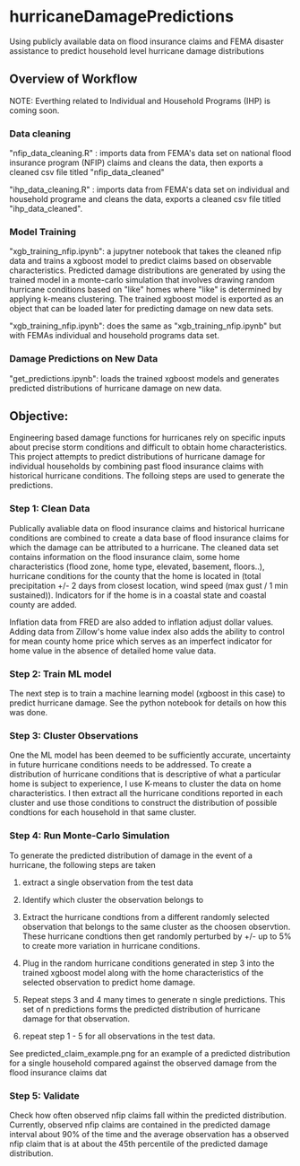 # hurricaneDamagePredictions
Using publicly available data on flood insurance claims and FEMA disaster assistance to predict household level hurricane damage distributions

## Overview of Workflow
NOTE: Everthing related to Individual and Household Programs (IHP) is coming soon.

### Data cleaning
"nfip_data_cleaning.R" : imports data from FEMA's data set on national flood insurance program (NFIP) claims and cleans the data, then exports a cleaned csv file titled "nfip_data_cleaned"

"ihp_data_cleaning.R" : imports data from FEMA's data set on individual and household programe and cleans the data, exports a cleaned csv file titled "ihp_data_cleaned". 

### Model Training
"xgb_training_nfip.ipynb": a jupytner notebook that takes the cleaned nfip data and trains a xgboost model to predict claims based on observable characteristics. Predicted damage distributions are generated by using the trained model in a monte-carlo simulation that involves drawing random hurricane conditions based on "like" homes where "like" is determined by applying k-means clustering. The trained xgboost model is exported as an object that can be loaded later for predicting damage on new data sets.

"xgb_training_nfip.ipynb": does the same as "xgb_training_nfip.ipynb" but with FEMAs individual and household programs data set.

### Damage Predictions on New Data
"get_predictions.ipynb": loads the trained xgboost models and generates predicted distributions of hurricane damage on new data. 

## Objective:
Engineering based damage functions for hurricanes rely on specific inputs about precise storm conditions and difficult to obtain home characteristics. This project attempts to predict distributions of hurricane damage for individual households by combining past flood insurance claims with historical hurricane conditions. The folloing steps are used to generate the predictions.

### Step 1: Clean Data
Publically avaliable data on flood insurance claims and historical hurricane conditions are combined to create a data base of flood insurance claims for which the damage can be attributed to a hurricane. The cleaned data set contains information on the flood insurance claim, some home characteristics (flood zone, home type, elevated, basement, floors..), hurricane conditions for the county that the home is located in (total precipitation +/- 2 days from closest location, wind speed (max gust / 1 min sustained)). Indicators for if the home is in a coastal state and coastal county are added.

Inflation data from FRED are also added to inflation adjust dollar values. Adding data from Zillow's home value index also adds the ability to control for mean county home price which serves as an imperfect indicator for home value in the absence of detailed home value data. 

### Step 2: Train ML model
The next step is to train a machine learning model (xgboost in this case) to predict hurricane damage. See the python notebook for details on how this was done.

### Step 3: Cluster Observations 
One the ML model has been deemed to be sufficiently accurate, uncertainty in future hurricane conditions needs to be addressed. To create a distribution of hurricane conditions that is descriptive of what a particular home is subject to experience, I use K-means to cluster the data on home characteristics. I then extract all the hurricane conditions reported in each cluster and use those conditions to construct the distribution of possible condtions for each household in that same cluster.

### Step 4: Run Monte-Carlo Simulation
To generate the predicted distribution of damage in the event of a hurricane, the following steps are taken

  1) extract a single observation from the test data
  
  2) Identify which cluster the observation belongs to
  
  3) Extract the hurricane condtions from a different randomly selected observation that belongs to the same cluster as the choosen observtion. These hurricane condtions then get randomly perturbed by +/- up to 5% to create more variation in hurricane conditions.
  
  4) Plug in the random hurricane conditions generated in step 3 into the trained xgboost model along with the home characteristics of the selected observation to predict home damage.
  
  5) Repeat steps 3 and 4 many times to generate n single predictions. This set of n predictions forms the predicted distribution of hurricane damage for that observation.
  
  6) repeat step 1 - 5 for all observations in the test data.
  
  See predicted_claim_example.png for an example of a predicted distribution for a single household compared against the observed damage from the flood insurance claims dat


### Step 5: Validate
Check how often observed nfip claims fall within the predicted distribution. Currently, observed nfip claims are contained in the predicted damage interval about 90% of the time and the average observation has a observed nfip claim that is at about the 45th percentile of the predicted damage distribution.




